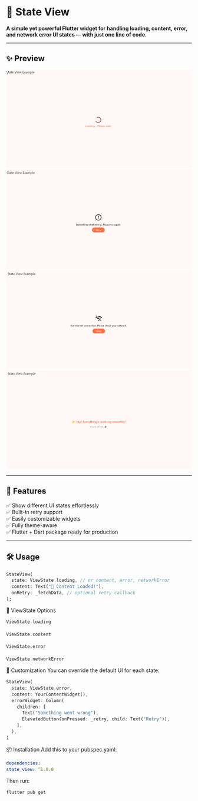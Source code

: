 # 🧩 State View

**A simple yet powerful Flutter widget for handling loading, content, error, and network error UI states — with just one line of code.**

---

## ✨ Preview

![Loading](screenshots/loading.png)
![Error](screenshots/error.png)  
![Network](screenshots/network.png)
![Content](screenshots/content.png)

---

## 🚀 Features

✅ Show different UI states effortlessly  
✅ Built-in retry support  
✅ Easily customizable widgets  
✅ Fully theme-aware  
✅ Flutter + Dart package ready for production

---

## 🛠 Usage

```dart
StateView(
  state: ViewState.loading, // or content, error, networkError
  content: Text("🎉 Content Loaded!"),
  onRetry: _fetchData, // optional retry callback
);
```

🎯 ViewState Options

```dart
ViewState.loading

ViewState.content

ViewState.error

ViewState.networkError
```

🎨 Customization
You can override the default UI for each state:

```dart
StateView(
  state: ViewState.error,
  content: YourContentWidget(),
  errorWidget: Column(
    children: [
      Text("Something went wrong"),
      ElevatedButton(onPressed: _retry, child: Text("Retry")),
    ],
  ),
)
```

📦 Installation
Add this to your pubspec.yaml:

```yaml
dependencies:
state_view: ^1.0.0
```

Then run:

```bash
flutter pub get
```
